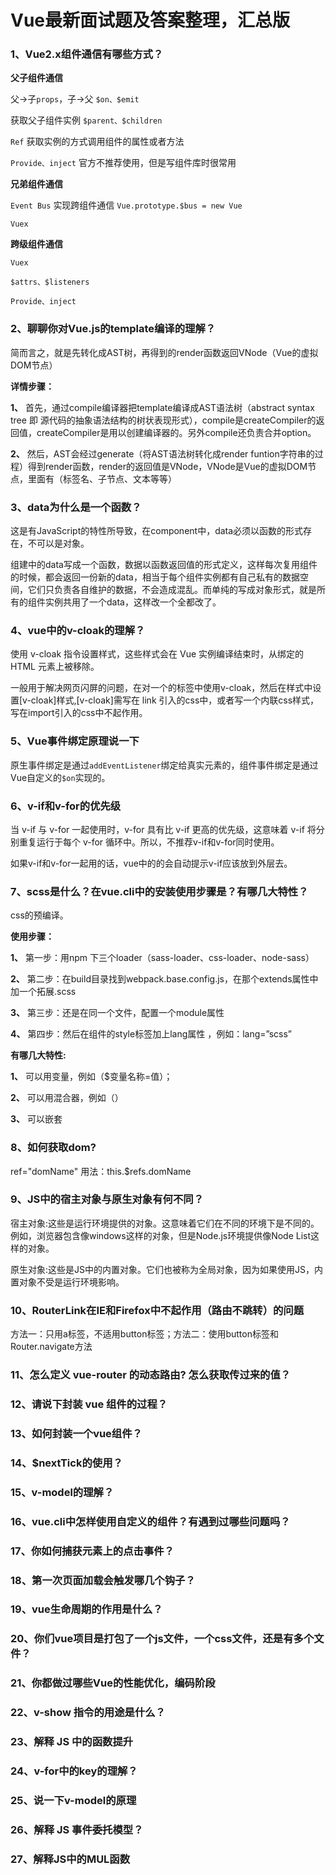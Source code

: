 # Vue最新面试题及答案整理，汇总版

### 1、Vue2.x组件通信有哪些方式？

**父子组件通信**

父->子`props`，子->父 `$on、$emit`

获取父子组件实例 `$parent、$children`

`Ref` 获取实例的方式调用组件的属性或者方法

`Provide、inject` 官方不推荐使用，但是写组件库时很常用

**兄弟组件通信**

`Event Bus` 实现跨组件通信 `Vue.prototype.$bus = new Vue`

`Vuex`

**跨级组件通信**

`Vuex`

`$attrs、$listeners`

`Provide、inject`


### 2、聊聊你对Vue.js的template编译的理解？

简而言之，就是先转化成AST树，再得到的render函数返回VNode（Vue的虚拟DOM节点）

**详情步骤：**

**1、** 首先，通过compile编译器把template编译成AST语法树（abstract syntax tree 即 源代码的抽象语法结构的树状表现形式），compile是createCompiler的返回值，createCompiler是用以创建编译器的。另外compile还负责合并option。

**2、** 然后，AST会经过generate（将AST语法树转化成render funtion字符串的过程）得到render函数，render的返回值是VNode，VNode是Vue的虚拟DOM节点，里面有（标签名、子节点、文本等等）


### 3、data为什么是一个函数？

这是有JavaScript的特性所导致，在component中，data必须以函数的形式存在，不可以是对象。

组建中的data写成一个函数，数据以函数返回值的形式定义，这样每次复用组件的时候，都会返回一份新的data，相当于每个组件实例都有自己私有的数据空间，它们只负责各自维护的数据，不会造成混乱。而单纯的写成对象形式，就是所有的组件实例共用了一个data，这样改一个全都改了。


### 4、vue中的v-cloak的理解？

使用 v-cloak 指令设置样式，这些样式会在 Vue 实例编译结束时，从绑定的 HTML 元素上被移除。

一般用于解决网页闪屏的问题，在对一个的标签中使用v-cloak，然后在样式中设置[v-cloak]样式,[v-cloak]需写在 link 引入的css中，或者写一个内联css样式，写在import引入的css中不起作用。


### 5、Vue事件绑定原理说一下

原生事件绑定是通过`addEventListener`绑定给真实元素的，组件事件绑定是通过Vue自定义的`$on`实现的。


### 6、v-if和v-for的优先级

当 v-if 与 v-for 一起使用时，v-for 具有比 v-if 更高的优先级，这意味着 v-if 将分别重复运行于每个 v-for 循环中。所以，不推荐v-if和v-for同时使用。

如果v-if和v-for一起用的话，vue中的的会自动提示v-if应该放到外层去。


### 7、scss是什么？在vue.cli中的安装使用步骤是？有哪几大特性？

css的预编译。

**使用步骤：**

**1、** 第一步：用npm 下三个loader（sass-loader、css-loader、node-sass）

**2、** 第二步：在build目录找到webpack.base.config.js，在那个extends属性中加一个拓展.scss

**3、** 第三步：还是在同一个文件，配置一个module属性

**4、** 第四步：然后在组件的style标签加上lang属性 ，例如：lang=”scss”

**有哪几大特性:**

**1、** 可以用变量，例如（$变量名称=值）；

**2、** 可以用混合器，例如（）

**3、** 可以嵌套


### 8、如何获取dom?

ref="domName" 用法：this.$refs.domName


### 9、JS中的宿主对象与原生对象有何不同？

宿主对象:这些是运行环境提供的对象。这意味着它们在不同的环境下是不同的。例如，浏览器包含像windows这样的对象，但是Node.js环境提供像Node List这样的对象。

原生对象:这些是JS中的内置对象。它们也被称为全局对象，因为如果使用JS，内置对象不受是运行环境影响。


### 10、RouterLink在IE和Firefox中不起作用（路由不跳转）的问题

方法一：只用a标签，不适用button标签；方法二：使用button标签和Router.navigate方法


### 11、怎么定义 vue-router 的动态路由? 怎么获取传过来的值？
### 12、请说下封装 vue 组件的过程？
### 13、如何封装一个vue组件？
### 14、$nextTick的使用？
### 15、v-model的理解？
### 16、vue.cli中怎样使用自定义的组件？有遇到过哪些问题吗？
### 17、你如何捕获元素上的点击事件？
### 18、第一次页面加载会触发哪几个钩子？
### 19、vue生命周期的作用是什么？
### 20、你们vue项目是打包了一个js文件，一个css文件，还是有多个文件？
### 21、你都做过哪些Vue的性能优化，编码阶段
### 22、v-show 指令的用途是什么？
### 23、解释 JS 中的函数提升
### 24、v-for中的key的理解？
### 25、说一下v-model的原理
### 26、解释 JS 事件委托模型？
### 27、解释JS中的MUL函数





